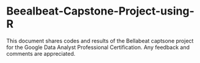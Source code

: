 # Beealbeat-Capstone-Project-using-R
This document shares codes and results of the Bellabeat captsone project for the Google Data Analyst Professional Certification. 
Any feedback and comments are appreciated. 
